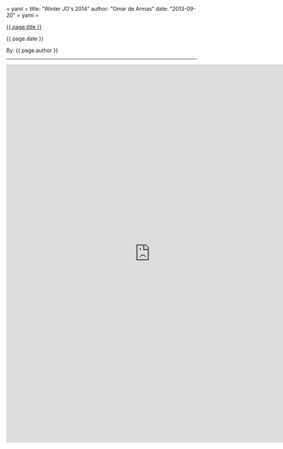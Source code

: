 = yaml =
title: "Winter JO's 2014"
author: "Omar de Armas"
date: "2013-09-20"
= yaml =

<a href="{{ page.url }}" class='postTitleLink'><p class='postTitle'>{{ page.title }}</p></a>
<p class='postPublished'>{{ page.date }}</p>
<p class='postAuthor'>By: {{ page.author }}</p>
<hr>

<iframe src="https://docs.google.com/forms/d/1-fgpTRrIPgL7bBMvjy4pecWTpVYIijxxFeqtXamGLio/viewform?embedded=true" width="760" height="1000" frameborder="0" marginheight="0" marginwidth="0">Loading...</iframe>